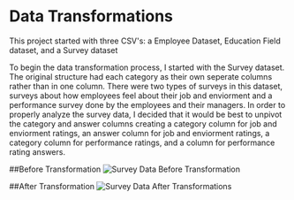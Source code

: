 # Data Transformations
This project started with three CSV's: a Employee Dataset, Education Field dataset, and a Survey dataset

To begin the data transformation process, I started with the Survey dataset. The original structure had each category as their own seperate columns rather than in one column. There were two types of surveys in this dataset, surveys about how employees feel about their job and enviorment and a performance survey done by the employees and their managers. In order to properly analyze the survey data, I decided that it would be best to unpivot the category and answer columns creating a category column for job and enviorment ratings, an answer column for job and enviorment ratings, a category column for performance ratings, and a column for performance rating answers.

##Before Transformation
![Survey Data Before Transformation](https://github.com/user-attachments/assets/bc0680e4-5ee4-49ea-88fe-904a5f4cf78e)

##After Transformation
![Survey Data After Transformations](https://github.com/user-attachments/assets/4caaa050-5266-4e59-aa8b-dc35610ce049)

